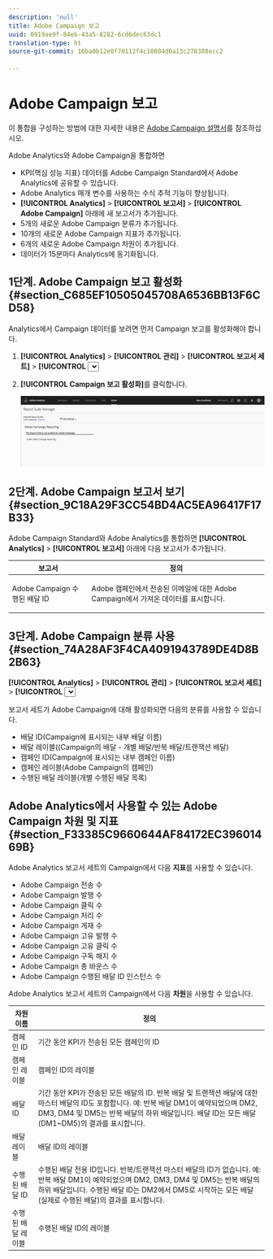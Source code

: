 ```yaml
---
description: 'null'
title: Adobe Campaign 보고
uuid: 0919ae9f-84eb-43a5-8282-6cd6dec63dc1
translation-type: ht
source-git-commit: 16ba0b12e0f70112f4c10804d0a13c278388ecc2

---
```



# Adobe Campaign 보고

이 통합을 구성하는 방법에 대한 자세한 내용은 [Adobe Campaign 설명서](https://helpx.adobe.com/kr/campaign/standard/integrating/using/about-campaign-analytics-integration.html)를 참조하십시오.

Adobe Analytics와 Adobe Campaign을 통합하면

* KPI(핵심 성능 지표) 데이터를 Adobe Campaign Standard에서 Adobe Analytics에 공유할 수 있습니다.
* Adobe Analytics 매개 변수를 사용하는 수식 추적 기능이 향상됩니다.
* **[!UICONTROL Analytics]** > **[!UICONTROL 보고서]** > **[!UICONTROL Adobe Campaign]** 아래에 새 보고서가 추가됩니다.
* 5개의 새로운 Adobe Campaign 분류가 추가됩니다.
* 10개의 새로운 Adobe Campaign 지표가 추가됩니다.
* 6개의 새로운 Adobe Campaign 차원이 추가됩니다.
* 데이터가 15분마다 Analytics에 동기화됩니다.

## 1단계. Adobe Campaign 보고 활성화 {#section_C685EF10505045708A6536BB13F6CD58}

Analytics에서 Campaign 데이터를 보려면 먼저 Campaign 보고를 활성화해야 합니다.

1. **[!UICONTROL Analytics]** > **[!UICONTROL 관리]** > **[!UICONTROL 보고서 세트]** > **[!UICONTROL <select report suite>]** > **[!UICONTROL 설정 편집]** > **[!UICONTROL Adobe Campaign]** > **[!UICONTROL Adobe Campaign 보고]**&#x200B;로 이동합니다 .
1. **[!UICONTROL Campaign 보고 활성화]**&#x200B;를 클릭합니다.

   ![](assets/enable-campaign.png)

## 2단계. Adobe Campaign 보고서 보기 {#section_9C18A29F3CC54BD4AC5EA96417F17B33}

Adobe Campaign Standard와 Adobe Analytics를 통합하면 **[!UICONTROL Analytics]** > **[!UICONTROL 보고서]** 아래에 다음 보고서가 추가됩니다.

<table id="table_3627F40DC90646A7B5E217A88B6FD630"> 
 <thead> 
  <tr> 
   <th colname="col1" class="entry"> 보고서 </th> 
   <th colname="col2" class="entry"> 정의 </th> 
  </tr> 
 </thead>
 <tbody> 
  <tr> 
   <td colname="col1"> <p>Adobe Campaign 수행된 배달 ID </p> </td> 
   <td colname="col2"> <p>Adobe 캠페인에서 전송된 이메일에 대한 Adobe Campaign에서 가져온 데이터를 표시합니다. </p> </td> 
  </tr> 
 </tbody> 
</table>

## 3단계. Adobe Campaign 분류 사용 {#section_74A28AF3F4CA4091943789DE4D8B2B63}

**[!UICONTROL Analytics]** > **[!UICONTROL 관리]** > **[!UICONTROL 보고서 세트]** > **[!UICONTROL <select report suite>]** > **[!UICONTROL 설정 편집]** > **[!UICONTROL Adobe Campaign]** > **[!UICONTROL Adobe Campaign 분류]**

보고서 세트가 Adobe Campaign에 대해 활성화되면 다음의 분류를 사용할 수 있습니다.

* 배달 ID(Campaign에 표시되는 내부 배달 이름)
* 배달 레이블((Campaign의 배달 - 개별 배달/반복 배달/트랜잭션 배달)
* 캠페인 ID(Campaign에 표시되는 내부 캠페인 이름)
* 캠페인 레이블(Adobe Campaign의 캠페인)
* 수행된 배달 레이블(개별 수행된 배달 목록)

## Adobe Analytics에서 사용할 수 있는 Adobe Campaign 차원 및 지표 {#section_F33385C9660644AF84172EC39601469B}

Adobe Analytics 보고서 세트의 Campaign에서 다음 **지표**&#x200B;를 사용할 수 있습니다.

* Adobe Campaign 전송 수
* Adobe Campaign 발행 수
* Adobe Campaign 클릭 수
* Adobe Campaign 처리 수
* Adobe Campaign 게재 수
* Adobe Campaign 고유 발행 수
* Adobe Campaign 고유 클릭 수
* Adobe Campaign 구독 해지 수
* Adobe Campaign 총 바운스 수
* Adobe Campaign 수행된 배달 ID 인스턴스 수

Adobe Analytics 보고서 세트의 Campaign에서 다음 **차원**&#x200B;을 사용할 수 있습니다.

| 차원 이름 | 정의 |
|--- |--- |
| 캠페인 ID | 기간 동안 KPI가 전송된 모든 캠페인의 ID |
| 캠페인 레이블 | 캠페인 ID의 레이블 |
| 배달 ID | 기간 동안 KPI가 전송된 모든 배달의 ID. 반복 배달 및 트랜잭션 배달에 대한 마스터 배달의 ID도 포함합니다. 예: 반복 배달 DM1이 예약되었으며 DM2, DM3, DM4 및 DM5는 반복 배달의 하위 배달입니다.  배달 ID는 모든 배달(DM1~DM5)의 결과를 표시합니다. |
| 배달 레이블 | 배달 ID의 레이블 |
| 수행된 배달 ID | 수행된 배달 전용 ID입니다. 반복/트랜잭션 마스터 배달의 ID가 없습니다. 예: 반복 배달 DM1이 예약되었으며 DM2, DM3, DM4 및 DM5는 반복 배달의 하위 배달입니다. 수행된 배달 ID는 DM2에서 DM5로 시작하는 모든 배달(실제로 수행된 배달)의 결과를 표시합니다. |
| 수행된 배달 레이블 | 수행된 배달 ID의 레이블 |
